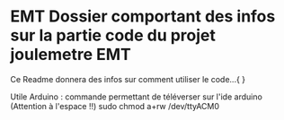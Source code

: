 # EMT Dossier comportant des infos sur la partie code du projet joulemetre EMT 
Ce Readme donnera des infos sur comment utiliser le code...{
}

Utile Arduino : 
commande permettant de téléverser sur l'ide arduino (Attention à l'espace !!)
sudo chmod a+rw /dev/ttyACM0


